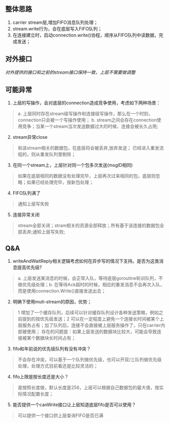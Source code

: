 ## 整体思路
1. carrier stream层,增加FIFO消息队列处理；
2. stream.write行为，会在底层写入FIFO队列；
3. 在连接建立时，启动connection.write()协程，顺序从FIFO队列中读数据，完成发送；


## 对外接口
_对外提供的接口和之前的stream接口保持一致，上层不需要做调整_

## 可能异常
1. 上层的写操作，会对底层的connection造成竞争使用，考虑如下两种场景：
> a. 上层同时存在stream级写操作和连接级写操作，那么在一个时刻，connection只会被一个写操作使用；
> b. stream之间会存在connection使用竞争；当某一个stream当次发送数据过大的时候，连接会被长久占用;

2. stream异常close
> 和该stream相关的数据包，在底层将会被丢弃,放弃发送； 已经进入重发流程的，则从重发队列里剔除；

3. 在同一个stream上，上层针对同一个包多次发送(msgID相同)
> 如果在底层相同的数据没有处理完毕，上层再次过来相同的包，底层则忽略；如果已经处理完毕，按新包处理；

4. FIFO队列满了
> 通知上层写失败

5. 连接异常关闭
> stream全部关闭；stram相关的资源全部释放；所有基于该连接的数据包全部丢弃;通知上层写失败;

## Q&A
1. writeAndWaitReply相关逻辑考虑如何在异步写的情况下支持。是否为这类消息提高优先级?
> a. 上层发送某消息的时候，会正常入队，等待底层goroutine轮训队列，不做优先级处理；b. 在等待Ack超时的时候，相应的重发消息不会再次入队，而是使用connection.Write()直接发送出去；


2. 明确下使用muti-stream的原因，优势；
>1 增加了一个缓存队列，后续可以针对缓存队列设计各种发送策略，例如之前提到的按优先级发送；2 可以在一定程度上避免一个连接长时间被某个上层服务占有；加了队列后，连接不会直接被上层服务操作了，只在carrier内部被使用；
 存在的问题是：如果上层发送的数据块比较大，可能会导致连接被某个数据块长时间占有；


3. fifo和年前说的优先级队列有没有冲突？
>  不会存在冲突，可以基于一个队列做优先级，也可以开双/三队列做优先级处理，处理方式目前看还是比较灵活的；

4. fifo上限是按长度还是大小？
> 是按照长度做，默认长度是256，上层可以根据自己数据包的最大值，按实际情况配置长度；

5. 能否提供一个canWrite接口让上层知道底层fifo是否可以使用？
> 可以提供一个接口供上层查询FIFO是否已满